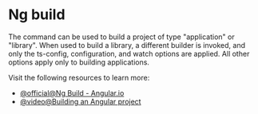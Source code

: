 # Ng build

The command can be used to build a project of type "application" or "library". When used to build a library, a different builder is invoked, and only the ts-config, configuration, and watch options are applied. All other options apply only to building applications.

Visit the following resources to learn more:

- [@official@Ng Build - Angular.io](https://angular.io/cli/build)
- [@video@Building an Angular project](https://www.youtube.com/watch?v=VB6WuCPDwz0)
